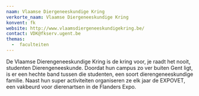 ```yaml
---
naam: Vlaamse Diergeneeskundige Kring
verkorte_naam: Vlaamse Diergeneeskundige Kring
konvent: fk
website: http://www.vlaamsdiergeneeskundigekring.be/
contact: VDK@fkserv.ugent.be
themas:
  -  faculteiten
---
```

De Vlaamse Dierengeneeskundige Kring is de kring voor, je raadt het nooit, studenten Dierengeneeskunde. Doordat hun campus zo ver buiten Gent ligt, is er een hechte band tussen die studenten, een soort dierengeneeskundige familie. Naast hun super activiteiten organiseren ze elk jaar de EXPOVET, een vakbeurd voor dierenartsen in de Flanders Expo.

